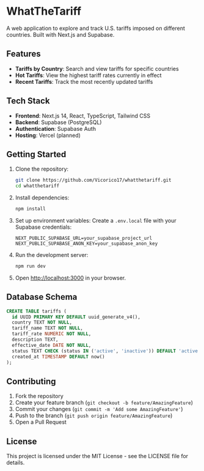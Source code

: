 # WhatTheTariff

A web application to explore and track U.S. tariffs imposed on different countries. Built with Next.js and Supabase.

## Features

- **Tariffs by Country**: Search and view tariffs for specific countries
- **Hot Tariffs**: View the highest tariff rates currently in effect
- **Recent Tariffs**: Track the most recently updated tariffs

## Tech Stack

- **Frontend**: Next.js 14, React, TypeScript, Tailwind CSS
- **Backend**: Supabase (PostgreSQL)
- **Authentication**: Supabase Auth
- **Hosting**: Vercel (planned)

## Getting Started

1. Clone the repository:
   ```bash
   git clone https://github.com/Vicorico17/whatthetariff.git
   cd whatthetariff
   ```

2. Install dependencies:
   ```bash
   npm install
   ```

3. Set up environment variables:
   Create a `.env.local` file with your Supabase credentials:
   ```
   NEXT_PUBLIC_SUPABASE_URL=your_supabase_project_url
   NEXT_PUBLIC_SUPABASE_ANON_KEY=your_supabase_anon_key
   ```

4. Run the development server:
   ```bash
   npm run dev
   ```

5. Open [http://localhost:3000](http://localhost:3000) in your browser.

## Database Schema

```sql
CREATE TABLE tariffs (
  id UUID PRIMARY KEY DEFAULT uuid_generate_v4(),
  country TEXT NOT NULL,
  tariff_name TEXT NOT NULL,
  tariff_rate NUMERIC NOT NULL,
  description TEXT,
  effective_date DATE NOT NULL,
  status TEXT CHECK (status IN ('active', 'inactive')) DEFAULT 'active',
  created_at TIMESTAMP DEFAULT now()
);
```

## Contributing

1. Fork the repository
2. Create your feature branch (`git checkout -b feature/AmazingFeature`)
3. Commit your changes (`git commit -m 'Add some AmazingFeature'`)
4. Push to the branch (`git push origin feature/AmazingFeature`)
5. Open a Pull Request

## License

This project is licensed under the MIT License - see the LICENSE file for details.
